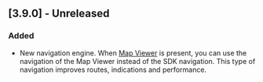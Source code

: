 ## [3.9.0] - Unreleased

### Added

-   New navigation engine. When [Map Viewer](https://situm.com/docs/built-in-wayfinding-ui/) is present, you can use the navigation of the Map Viewer instead of the SDK navigation. This type of navigation improves routes, indications and performance.
